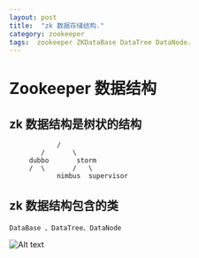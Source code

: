 ```yaml
---
layout: post
title:  "zk 数据存储结构."
category: zookeeper
tags:  zookeeper ZKDataBase DataTree DataNode.
---
```


# Zookeeper 数据结构

## zk 数据结构是树状的结构
				/
			/       \
  		 dubbo       storm
  		 /  \       /   \
     			nimbus	supervisor

## zk 数据结构包含的类

	DataBase 、DataTree、DataNode

![Alt text](http://ywendy.github.io/img/zookeeper数据结构.png "Optional title")
